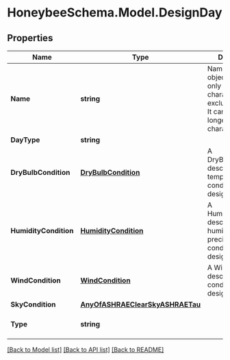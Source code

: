 
# HoneybeeSchema.Model.DesignDay

## Properties

Name | Type | Description | Notes
------------ | ------------- | ------------- | -------------
**Name** | **string** | Name of the object. Must use only ASCII characters and exclude (, ; ! \\n \\t). It cannot be longer than 100 characters. | 
**DayType** | **string** |  | 
**DryBulbCondition** | [**DryBulbCondition**](DryBulbCondition.md) | A DryBulbCondition describing temperature conditions on the design day. | 
**HumidityCondition** | [**HumidityCondition**](HumidityCondition.md) | A HumidityCondition describing humidity and precipitation conditions on the design day. | 
**WindCondition** | [**WindCondition**](WindCondition.md) | A WindCondition describing wind conditions on the design day. | 
**SkyCondition** | [**AnyOfASHRAEClearSkyASHRAETau**](AnyOfASHRAEClearSkyASHRAETau.md) |  | 
**Type** | **string** |  | [optional] [default to "DesignDay"]

[[Back to Model list]](../README.md#documentation-for-models)
[[Back to API list]](../README.md#documentation-for-api-endpoints)
[[Back to README]](../README.md)

